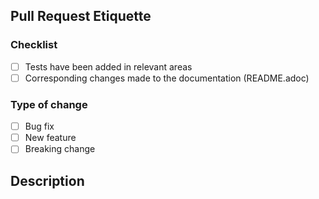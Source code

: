 ## Pull Request Etiquette

### Checklist

- [ ] Tests have been added in relevant areas
- [ ] Corresponding changes made to the documentation (README.adoc)

### Type of change

- [ ] Bug fix
- [ ] New feature
- [ ] Breaking change

## Description

<!-- Please include a summary of the change and which issue is fixed. Please also include relevant motivation and context. List any dependencies that are required for this change. -->
